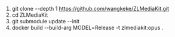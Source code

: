 1. git clone --depth 1 https://github.com/wangkeke/ZLMediaKit.git
2. cd ZLMediaKit
3. git submodule update --init
4. docker build --build-arg MODEL=Release -t zlmediakit:opus .
